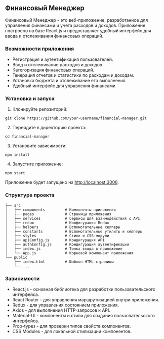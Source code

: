 ## Финансовый Менеджер

Финансовый Менеджер - это веб-приложение, разработанное для управления финансами и учета расходов и доходов. Приложение построено на базе React.js и предоставляет удобный интерфейс для ввода и отслеживания финансовых операций.

### Возможности приложения

- Регистрация и аутентификация пользователей.
- Ввод и отслеживание расходов и доходов.
- Категоризация финансовых операций.
- Генерация отчетов и статистики по расходам и доходам.
- Установка бюджета и отслеживание его выполнения.
- Удобный интерфейс для управления финансами.

### Установка и запуск

1. Клонируйте репозиторий:

```
git clone https://github.com/your-username/financial-manager.git
```

2. Перейдите в директорию проекта:

```
cd financial-manager
```

3. Установите зависимости:

```
npm install
```

4. Запустите приложение:

```
npm start
```

Приложение будет запущено на [http://localhost:3000](http://localhost:3000).

### Структура проекта

```
├── src
│   ├── components         # Компоненты приложения
│   ├── pages              # Страницы приложения
│   ├── services           # Сервисы для взаимодействия с API
│   ├── redux              # Конфигурация Redux
│   ├── helpers            # Вспомогательные хелперы
│   ├── constants          # Вспомогательные утилиты и хелперы
│   ├── styles             # Стили и CSS-модули
│   ├── apiConfig.js       # Конфигурация API
│   ├── authConfig.js      # Конфигурация аутентификации
│   ├── index.js           # Точка входа в приложение
│   └── App.js             # Корневой компонент приложения
└── public
    ├── index.html         # Шаблон HTML страницы
    └── ...
```

### Зависимости

- React.js - основная библиотека для разработки пользовательского интерфейса.
- React Router - для управления маршрутизацией внутри приложения.
- Redux - для управления состоянием приложения.
- Axios - для выполнения HTTP-запросов к API.
- Material-UI - компоненты и стили для создания пользовательского интерфейса.
- Prop-types - для проверки типов свойств компонентов.
- CSS Modules - для локальной стилизации компонентов.
